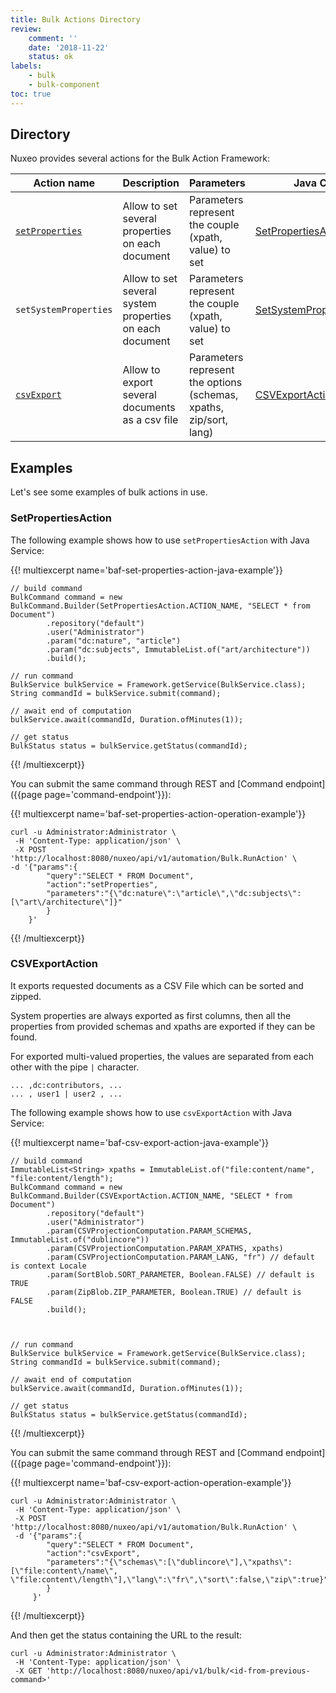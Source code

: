 ```yaml
---
title: Bulk Actions Directory
review:
    comment: ''
    date: '2018-11-22'
    status: ok
labels:
    - bulk
    - bulk-component
toc: true
---
```


## Directory

Nuxeo provides several actions for the Bulk Action Framework:

| Action name                             | Description                                             | Parameters                                                         | Java Class                                                                                                                                      |
| --------------------------------------- | ------------------------------------------------------- | ------------------------------------------------------------------ | ----------------------------------------------------------------------------------------------------------------------------------------------- |
| [`setProperties`](#setpropertiesaction) | Allow to set several properties on each document        | Parameters represent the couple (xpath, value) to set              | [SetPropertiesAction](http://community.nuxeo.com/api/nuxeo/latest/javadoc/org/nuxeo/ecm/core/bulk/action/SetPropertiesAction.html)              |
| `setSystemProperties`                   | Allow to set several system properties on each document | Parameters represent the couple (xpath, value) to set              | [SetSystemPropertiesAction](http://community.nuxeo.com/api/nuxeo/latest/javadoc/org/nuxeo/ecm/core/bulk/action/SetSystemPropertiesAction.html)  |
| [`csvExport`](#csvexportaction)         | Allow to export several documents as a csv file         | Parameters represent the options (schemas, xpaths, zip/sort, lang) | [CSVExportAction](http://community.nuxeo.com/api/nuxeo/latest/javadoc/org/nuxeo/ecm/platform/csv/export/action/CSVExportAction.html)            |

## Examples

Let's see some examples of bulk actions in use.

### SetPropertiesAction

The following example shows how to use `setPropertiesAction` with Java Service:

{{! multiexcerpt name='baf-set-properties-action-java-example'}}
```
// build command
BulkCommand command = new BulkCommand.Builder(SetPropertiesAction.ACTION_NAME, "SELECT * from Document")
        .repository("default")
        .user("Administrator")
        .param("dc:nature", "article")
        .param("dc:subjects", ImmutableList.of("art/architecture"))
        .build();

// run command
BulkService bulkService = Framework.getService(BulkService.class);
String commandId = bulkService.submit(command);

// await end of computation
bulkService.await(commandId, Duration.ofMinutes(1));

// get status
BulkStatus status = bulkService.getStatus(commandId);
```
{{! /multiexcerpt}}

You can submit the same command through REST and [Command endpoint]({{page page='command-endpoint'}}):

{{! multiexcerpt name='baf-set-properties-action-operation-example'}}
```
curl -u Administrator:Administrator \
 -H 'Content-Type: application/json' \
 -X POST 'http://localhost:8080/nuxeo/api/v1/automation/Bulk.RunAction' \
-d '{"params":{
        "query":"SELECT * FROM Document",
        "action":"setProperties",
        "parameters":"{\"dc:nature\":\"article\",\"dc:subjects\":[\"art\/architecture\"]}"
        }
    }'
```
{{! /multiexcerpt}}

### CSVExportAction

It exports requested documents as a CSV File which can be sorted and zipped.

System properties are always exported as first columns, then all the properties from provided schemas and xpaths are exported if they can be found.

For exported multi-valued properties, the values are separated from each other with the pipe `|` character.

```
... ,dc:contributors, ...
... , user1 | user2 , ...  
```

The following example shows how to use `csvExportAction` with Java Service:

{{! multiexcerpt name='baf-csv-export-action-java-example'}}
```
// build command
ImmutableList<String> xpaths = ImmutableList.of("file:content/name", "file:content/length");
BulkCommand command = new BulkCommand.Builder(CSVExportAction.ACTION_NAME, "SELECT * from Document")
        .repository("default")
        .user("Administrator")
        .param(CSVProjectionComputation.PARAM_SCHEMAS, ImmutableList.of("dublincore"))
        .param(CSVProjectionComputation.PARAM_XPATHS, xpaths)
        .param(CSVProjectionComputation.PARAM_LANG, "fr") // default is context Locale
        .param(SortBlob.SORT_PARAMETER, Boolean.FALSE) // default is TRUE
        .param(ZipBlob.ZIP_PARAMETER, Boolean.TRUE) // default is FALSE
        .build();



// run command
BulkService bulkService = Framework.getService(BulkService.class);
String commandId = bulkService.submit(command);

// await end of computation
bulkService.await(commandId, Duration.ofMinutes(1));

// get status
BulkStatus status = bulkService.getStatus(commandId);
```
{{! /multiexcerpt}}

You can submit the same command through REST and [Command endpoint]({{page page='command-endpoint'}}):

{{! multiexcerpt name='baf-csv-export-action-operation-example'}}
```
curl -u Administrator:Administrator \
 -H 'Content-Type: application/json' \
 -X POST 'http://localhost:8080/nuxeo/api/v1/automation/Bulk.RunAction' \
 -d '{"params":{
        "query":"SELECT * FROM Document",
        "action":"csvExport",
        "parameters":"{\"schemas\":[\"dublincore\"],\"xpaths\":[\"file:content\/name\", \"file:content\/length\"],\"lang\":\"fr\",\"sort\":false,\"zip\":true}"
	    }
     }'

```
{{! /multiexcerpt}}

And then get the status containing the URL to the result:

```
curl -u Administrator:Administrator \
 -H 'Content-Type: application/json' \
 -X GET 'http://localhost:8080/nuxeo/api/v1/bulk/<id-from-previous-command>'
```
